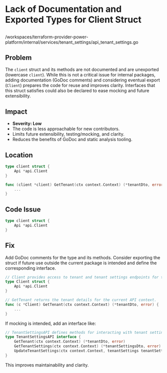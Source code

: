 # Lack of Documentation and Exported Types for Client Struct

##

/workspaces/terraform-provider-power-platform/internal/services/tenant_settings/api_tenant_settings.go

## Problem

The `client` struct and its methods are not documented and are unexported (lowercase `client`). While this is not a critical issue for internal packages, adding documentation (GoDoc comments) and considering eventual export (`Client`) prepares the code for reuse and improves clarity. Interfaces that this struct satisfies could also be declared to ease mocking and future extensibility.

## Impact

- **Severity: Low**
- The code is less approachable for new contributors.
- Limits future extensibility, testing/mocking, and clarity.
- Reduces the benefits of GoDoc and static analysis tooling.

## Location

```go
type client struct {
    Api *api.Client
}

func (client *client) GetTenant(ctx context.Context) (*tenantDto, error) {
    ...
}
```

## Code Issue

```go
type client struct {
    Api *api.Client
}
```

## Fix

Add GoDoc comments for the type and its methods. Consider exporting the struct if future use outside the current package is intended and define the corresponding interface.

```go
// Client provides access to tenant and tenant settings endpoints for the Power Platform API.
type Client struct {
    Api *api.Client
}

// GetTenant returns the tenant details for the current API context.
func (c *Client) GetTenant(ctx context.Context) (*tenantDto, error) {
    ...
}
```

If mocking is intended, add an interface like:

```go
// TenantSettingsAPI defines methods for interacting with tenant settings.
type TenantSettingsAPI interface {
    GetTenant(ctx context.Context) (*tenantDto, error)
    GetTenantSettings(ctx context.Context) (*tenantSettingsDto, error)
    UpdateTenantSettings(ctx context.Context, tenantSettings tenantSettingsDto) (*tenantSettingsDto, error)
}
```
This improves maintainability and clarity.
